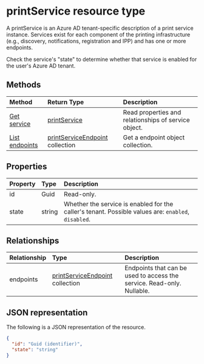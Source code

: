 # printService resource type

A printService is an Azure AD tenant-specific description of a print service instance. Services exist for each component of the printing infrastructure (e.g., discovery, notifications, registration and IPP) and has one or more endpoints.

Check the service's "state" to determine whether that service is enabled for the user's Azure AD tenant.

## Methods

| Method       | Return Type | Description |
|:-------------|:------------|:------------|
| [Get service](../api/printservice_get.md) | [printService](printservice.md) | Read properties and relationships of service object. |
| [List endpoints](../api/printservice_list_endpoints.md) | [printServiceEndpoint](printserviceendpoint.md) collection | Get a endpoint object collection. |

## Properties
| Property     | Type        | Description |
|:-------------|:------------|:------------|
|id|Guid| Read-only.|
|state|string| Whether the service is enabled for the caller's tenant. Possible values are: `enabled`, `disabled`.|

## Relationships
| Relationship | Type        | Description |
|:-------------|:------------|:------------|
|endpoints|[printServiceEndpoint](printserviceendpoint.md) collection| Endpoints that can be used to access the service. Read-only. Nullable.|

## JSON representation

The following is a JSON representation of the resource.

<!-- {
  "blockType": "resource",
  "optionalProperties": [

  ],
  "@odata.type": "microsoft.graph.print.printService"
}-->

```json
{
  "id": "Guid (identifier)",
  "state": "string"
}

```

<!-- uuid: 8fcb5dbc-d5aa-4681-8e31-b001d5168d79
2015-10-25 14:57:30 UTC -->
<!-- {
  "type": "#page.annotation",
  "description": "service resource",
  "keywords": "",
  "section": "documentation",
  "tocPath": ""
}-->